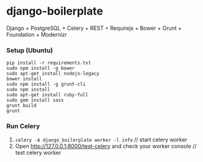 # django-boilerplate
Django + PostgreSQL + Celery + REST + Requirejs + Bower + Grunt + Foundation + Modernizr

### Setup (Ubuntu)

```
pip install -r requirements.txt
sudo npm install -g bower
sudo apt-get install nodejs-legacy
bower install
sudo npm install -g grunt-cli
sudo npm install
sudo apt-get install ruby-full
sudo gem install sass
grunt build
grunt
```

### Run Celery

1. `celery -A django_boilerplate worker -l info`							// start celery worker
2. Open http://127.0.0.1:8000/test-celery and check your worker console		// test celery worker
